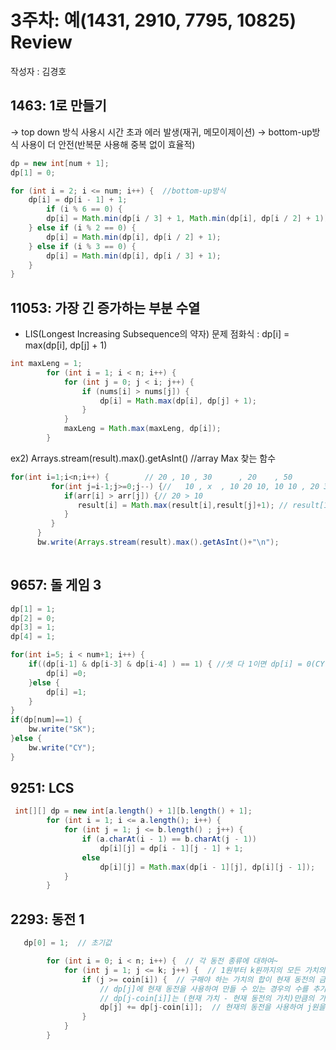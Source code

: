 # 3주차: 예(1431, 2910, 7795, 10825) Review


작성자 : 김경호


## 1463:  1로 만들기

→ top down 방식 사용시 시간 초과 에러 발생(재귀, 메모이제이션)
→ bottom-up방식 사용이 더 안전(반복문 사용해 중복 없이 효율적)

```java
dp = new int[num + 1]; 
dp[1] = 0;

for (int i = 2; i <= num; i++) {  //bottom-up방식
	dp[i] = dp[i - 1] + 1;
        if (i % 6 == 0) {
		dp[i] = Math.min(dp[i / 3] + 1, Math.min(dp[i], dp[i / 2] + 1));
	} else if (i % 2 == 0) {
		dp[i] = Math.min(dp[i], dp[i / 2] + 1);
	} else if (i % 3 == 0) {
		dp[i] = Math.min(dp[i], dp[i / 3] + 1);
	}
}
```

## 11053: 가장 긴 증가하는 부분 수열
- LIS(Longest Increasing Subsequence의 약자) 문제
점화식 : dp[i] = max(dp[i], dp[j] + 1)
```java
int maxLeng = 1;
		for (int i = 1; i < n; i++) {
			for (int j = 0; j < i; j++) {
				if (nums[i] > nums[j]) {
					dp[i] = Math.max(dp[i], dp[j] + 1);
				}
			}
			maxLeng = Math.max(maxLeng, dp[i]);
		}
```
ex2) 
Arrays.stream(result).max().getAsInt() //array Max 찾는 함수
```java
for(int i=1;i<n;i++) {        // 20 , 10 , 30      , 20    , 50
         for(int j=i-1;j>=0;j--) {//   10 , x  , 10 20 10, 10 10 , 20 30 10 20 10
            if(arr[i] > arr[j]) {// 20 > 10 
               result[i] = Math.max(result[i],result[j]+1); // result[1] = max( 1, 1+1); 
            }
         }
      }
      bw.write(Arrays.stream(result).max().getAsInt()+"\n");
    
```

## 9657: 돌 게임 3
```java
dp[1] = 1;
dp[2] = 0;
dp[3] = 1;
dp[4] = 1;

for(int i=5; i < num+1; i++) {
	if((dp[i-1] & dp[i-3] & dp[i-4] ) == 1) { //셋 다 1이면 dp[i] = 0(CY이 이김)이고 3이하면 1
		dp[i] =0;
	}else {
		dp[i] =1;
	}
}
if(dp[num]==1) {
	bw.write("SK");
}else {
	bw.write("CY");
}
```

## 9251: LCS

```java
 int[][] dp = new int[a.length() + 1][b.length() + 1];
        for (int i = 1; i <= a.length(); i++) {
            for (int j = 1; j <= b.length() ; j++) {
                if (a.charAt(i - 1) == b.charAt(j - 1))
                    dp[i][j] = dp[i - 1][j - 1] + 1;
                else
                    dp[i][j] = Math.max(dp[i - 1][j], dp[i][j - 1]);
            }
        }
```

## 2293: 동전 1
```java
   dp[0] = 1;  // 초기값

        for (int i = 0; i < n; i++) {  // 각 동전 종류에 대하여~
            for (int j = 1; j <= k; j++) {  // 1원부터 k원까지의 모든 가치의 합에 대해~
                if (j >= coin[i]) {  // 구해야 하는 가치의 합이 현재 동전의 금액보다 크거나 같다면??
                    // dp[j]에 현재 동전을 사용하여 만들 수 있는 경우의 수를 추가.
                    // dp[j-coin[i]]는 (현재 가치 - 현재 동전의 가치)만큼의 가치를 만드는 경우의 수.
                    dp[j] += dp[j-coin[i]];  // 현재의 동전을 사용하여 j원을 만드는 경우의 수를 추가하는 것.
                }
            }
        }
```
